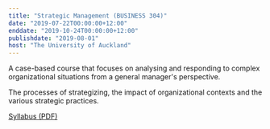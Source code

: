 ```yaml
---
title: "Strategic Management (BUSINESS 304)"
date: "2019-07-22T00:00:00+12:00"
enddate: "2019-10-24T00:00:00+12:00"
publishdate: "2019-08-01"
host: "The University of Auckland"
---
```

A case-based course that focuses on analysing and responding to complex organizational situations from a general manager's perspective. 
<!--more-->

The processes of strategizing, the impact of organizational contexts and the various strategic practices.

[Syllabus (PDF)](/files/teaching/business304-2019-s2.pdf)
